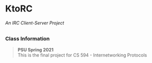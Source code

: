 # KtoRC
###### An IRC Client-Server Project

### Class Information
> **PSU Spring 2021**  
> This is the final project for CS 594 - Internetworking Protocols  
